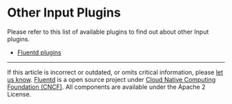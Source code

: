 


Other Input Plugins
===================

Please refer to this list of available plugins to find out about other
Input plugins.

-   [Fluentd plugins](http://fluentd.org/plugin/)


------------------------------------------------------------------------


If this article is incorrect or outdated, or omits critical information,
please [let us
know](https://github.com/fluent/fluentd-docs/issues?state=open).
[Fluentd](http://www.fluentd.org/) is a open source project under [Cloud
Native Computing Foundation (CNCF)](https://cncf.io/). All components
are available under the Apache 2 License.
